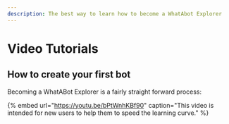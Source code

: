 ```yaml
---
description: The best way to learn how to become a WhatAbot Explorer
---
```


# Video Tutorials

## How to create your first bot

Becoming a WhatABot Explorer is a fairly straight forward process:

{% embed url="https://youtu.be/bPtWnhKBf90" caption="This video is intended for new users to help them to speed the learning curve." %}







